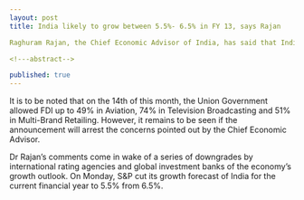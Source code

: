 ```yaml
---
layout: post
title: India likely to grow between 5.5%- 6.5% in FY 13, says Rajan

Raghuram Rajan, the Chief Economic Advisor of India, has said that India’s GDP is likely to grow between 5.5-6.5% in this fiscal year. He added that the slow pace of current investment would mean that recovery would be slower than expected.

<!---abstract-->

published: true
---
```


It is to be noted that on the 14th of this month, the Union Government allowed FDI up to 49% in Aviation, 74% in Television Broadcasting and 51% in Multi-Brand Retailing. However, it remains to be seen if the announcement will arrest the concerns pointed out by the Chief Economic Advisor.

Dr Rajan’s comments come in wake of a series of downgrades by international rating agencies and global investment banks of the economy’s growth outlook. On Monday, S&P cut its growth forecast of India for the current financial year to 5.5% from 6.5%.